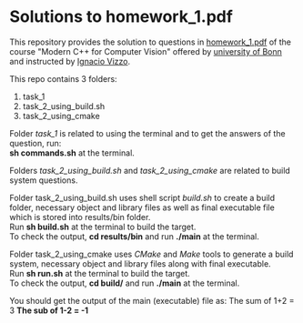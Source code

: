 # Solutions to homework_1.pdf

This repository provides the solution to questions in [homework_1.pdf](https://www.ipb.uni-bonn.de/html/teaching/modern-cpp/homeworks/homework_1.pdf) of the course "Modern C++ for Computer Vision" offered by [university of Bonn](https://www.ipb.uni-bonn.de/) and instructed by [Ignacio Vizzo](https://github.com/nachovizzo).

This repo contains 3 folders:
1) task_1 
2) task_2_using_build.sh
3) task_2_using_cmake

Folder *task_1* is related to using the terminal and to get the answers of the question, run: <br />
**sh commands.sh** at the terminal.

Folders *task_2_using_build.sh* and *task_2_using_cmake* are related to build system questions. 

Folder task_2_using_build.sh uses shell script *build.sh* to create a build folder, necessary object and library files as well as final executable file which is stored into results/bin folder.<br />
Run **sh build.sh** at the terminal to build the target. <br />
To check the output, **cd results/bin** and run **./main** at the terminal.

Folder task_2_using_cmake uses *CMake* and *Make* tools to generate a build system, necessary object and library files along with final executable.<br />
Run **sh run.sh** at the terminal to build the target. <br />
To check the output, **cd build/** and run **./main** at the terminal.

You should get the output of the main (executable) file as:
The sum of 1+2 = 3 <b/>
The sub of 1-2 = -1
